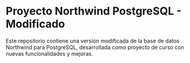 # Proyecto Northwind PostgreSQL - Modificado
Este repositorio contiene una versión modificada de la base de datos Northwind para PostgreSQL, desarrollada como proyecto de curso con nuevas funcionalidades y mejoras.
